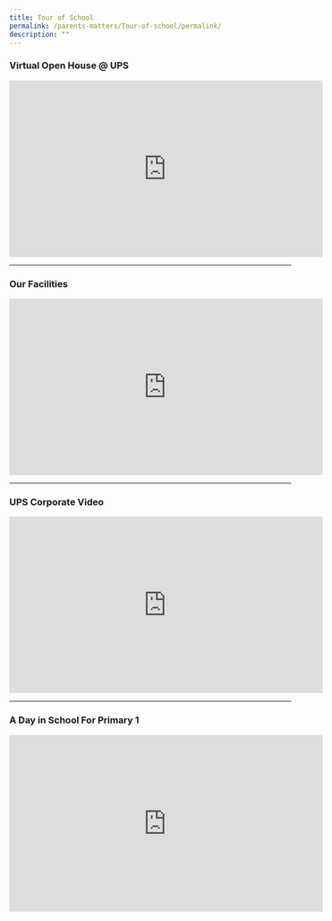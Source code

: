 ```yaml
---
title: Tour of School
permalink: /parents-matters/Tour-of-school/permalink/
description: ""
---
```

### **Virtual Open House @ UPS**
<iframe width="560" height="315" src="https://www.youtube.com/embed/debWqedr5Sg" title="YouTube video player" frameborder="0" allow="accelerometer; autoplay; clipboard-write; encrypted-media; gyroscope; picture-in-picture" allowfullscreen=""></iframe>

---
### **Our Facilities**
<iframe width="560" height="315" src="https://www.youtube.com/embed/8zoLt4oxmsY" title="YouTube video player" frameborder="0" allow="accelerometer; autoplay; clipboard-write; encrypted-media; gyroscope; picture-in-picture; web-share" allowfullscreen=""></iframe>

---

### **UPS Corporate Video**
<iframe width="560" height="315" src="https://www.youtube.com/embed/tr4FSB9G0hs" title="YouTube video player" frameborder="0" allow="accelerometer; autoplay; clipboard-write; encrypted-media; gyroscope; picture-in-picture" allowfullscreen=""></iframe>

---
### **A Day in School For Primary 1**
<iframe width="560" height="315" src="https://www.youtube.com/embed/pq_fp5mjt8I" title="YouTube video player" frameborder="0" allow="accelerometer; autoplay; clipboard-write; encrypted-media; gyroscope; picture-in-picture" allowfullscreen=""></iframe>
